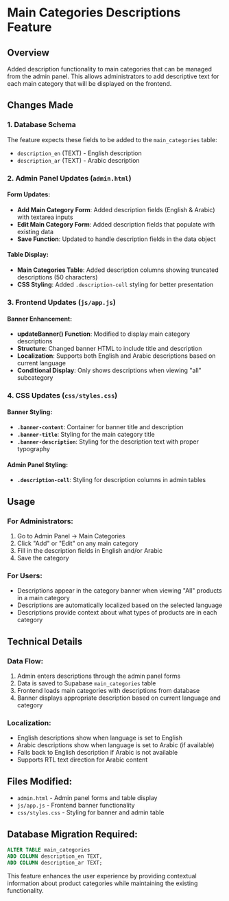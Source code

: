 # Main Categories Descriptions Feature

## Overview
Added description functionality to main categories that can be managed from the admin panel. This allows administrators to add descriptive text for each main category that will be displayed on the frontend.

## Changes Made

### 1. Database Schema
The feature expects these fields to be added to the `main_categories` table:
- `description_en` (TEXT) - English description
- `description_ar` (TEXT) - Arabic description

### 2. Admin Panel Updates (`admin.html`)

#### Form Updates:
- **Add Main Category Form**: Added description fields (English & Arabic) with textarea inputs
- **Edit Main Category Form**: Added description fields that populate with existing data
- **Save Function**: Updated to handle description fields in the data object

#### Table Display:
- **Main Categories Table**: Added description columns showing truncated descriptions (50 characters)
- **CSS Styling**: Added `.description-cell` styling for better presentation

### 3. Frontend Updates (`js/app.js`)

#### Banner Enhancement:
- **updateBanner() Function**: Modified to display main category descriptions
- **Structure**: Changed banner HTML to include title and description
- **Localization**: Supports both English and Arabic descriptions based on current language
- **Conditional Display**: Only shows descriptions when viewing "all" subcategory

### 4. CSS Updates (`css/styles.css`)

#### Banner Styling:
- **`.banner-content`**: Container for banner title and description
- **`.banner-title`**: Styling for the main category title
- **`.banner-description`**: Styling for the description text with proper typography

#### Admin Panel Styling:
- **`.description-cell`**: Styling for description columns in admin tables

## Usage

### For Administrators:
1. Go to Admin Panel → Main Categories
2. Click "Add" or "Edit" on any main category
3. Fill in the description fields in English and/or Arabic
4. Save the category

### For Users:
- Descriptions appear in the category banner when viewing "All" products in a main category
- Descriptions are automatically localized based on the selected language
- Descriptions provide context about what types of products are in each category

## Technical Details

### Data Flow:
1. Admin enters descriptions through the admin panel forms
2. Data is saved to Supabase `main_categories` table
3. Frontend loads main categories with descriptions from database
4. Banner displays appropriate description based on current language and category

### Localization:
- English descriptions show when language is set to English
- Arabic descriptions show when language is set to Arabic (if available)
- Falls back to English description if Arabic is not available
- Supports RTL text direction for Arabic content

## Files Modified:
- `admin.html` - Admin panel forms and table display
- `js/app.js` - Frontend banner functionality
- `css/styles.css` - Styling for banner and admin table

## Database Migration Required:
```sql
ALTER TABLE main_categories 
ADD COLUMN description_en TEXT,
ADD COLUMN description_ar TEXT;
```

This feature enhances the user experience by providing contextual information about product categories while maintaining the existing functionality.
